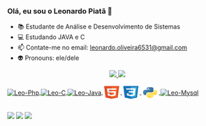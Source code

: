 ### Olá, eu sou o Leonardo Piatã 👋

- 📚 Estudante de Análise e Desenvolvimento de Sistemas 
- 💻 Estudando JAVA e C
- 📫 Contate-me no email: leonardo.oliveira6531@gmail.com
- 👽 Pronouns: ele/dele
<div align="center">
  <a href="https://github.com/Leonardo014">
  <img height="130em" src="https://github-readme-stats.vercel.app/api?username=Leonardo014&show_icons=true&theme=dark&include_all_commits=true&count_private=true"/>
  <img height="130em" src="https://github-readme-stats.vercel.app/api/top-langs/?username=Leonardo014&layout=compact&langs_count=7&theme=dark"/>
</div>
<div style="display: inline_block"><br>
  <img align="center" alt="Leo-Php" height="30" width="40" src="https://cdn.jsdelivr.net/gh/devicons/devicon/icons/php/php-original.svg">
  <img align="center" alt="Leo-C" height="30" width="40" src="https://cdn.jsdelivr.net/gh/devicons/devicon/icons/c/c-original.svg">
  <img align="center" alt="Leo-Java" height="30" width="40" src="https://cdn.jsdelivr.net/gh/devicons/devicon/icons/java/java-original-wordmark.svg">
  <img align="center" alt="Leo-HTML" height="30" width="40" src="https://raw.githubusercontent.com/devicons/devicon/master/icons/html5/html5-original.svg">
  <img align="center" alt="Leo-CSS" height="30" width="40" src="https://raw.githubusercontent.com/devicons/devicon/master/icons/css3/css3-original.svg">
  <img align="center" alt="Leo-Python" height="30" width="40" src="https://raw.githubusercontent.com/devicons/devicon/master/icons/python/python-original.svg">
  <img align="center" alt="Leo-Mysql" height="30" width="40" src="https://cdn.jsdelivr.net/gh/devicons/devicon/icons/mysql/mysql-original-wordmark.svg">

</div>

  ##
  
  <div> 
  
  <a href="https://instagram.com/rafaballerini" target="_blank"><img src="https://img.shields.io/badge/-Instagram-%23E4405F?style=for-the-badge&logo=instagram&logoColor=white" target="_blank"></a>
  <a href = "mailto:leonardo.oliveira6531@gmail.com"><img src="https://img.shields.io/badge/-Gmail-%23333?style=for-the-badge&logo=gmail&logoColor=white" target="_blank"></a>
  <a href="https://www.linkedin.com/in/leonardo-gon%C3%A7alves-6a13021b8/" target="_blank"><img src="https://img.shields.io/badge/-LinkedIn-%230077B5?style=for-the-badge&logo=linkedin&logoColor=white" target="_blank"></a> 
  
  </div>
